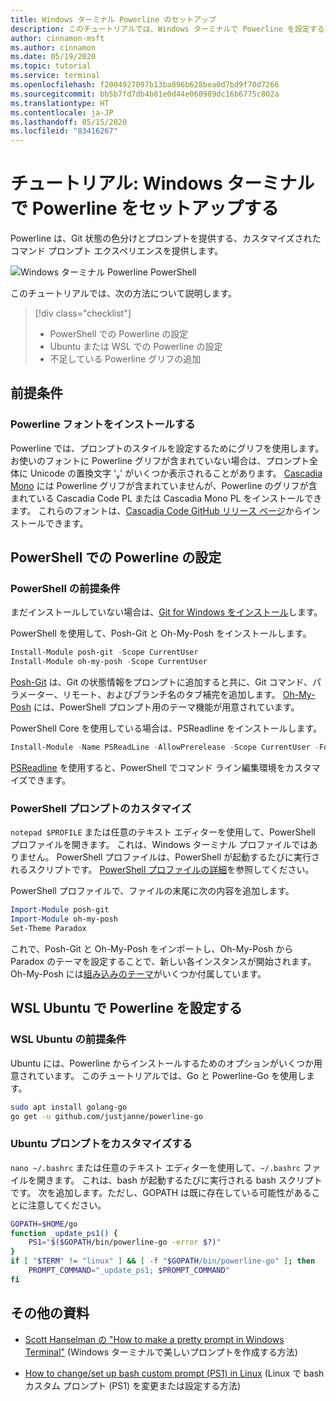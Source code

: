 ```yaml
---
title: Windows ターミナル Powerline のセットアップ
description: このチュートリアルでは、Windows ターミナルで Powerline を設定する方法について説明します。
author: cinnamon-msft
ms.author: cinnamon
ms.date: 05/19/2020
ms.topic: tutorial
ms.service: terminal
ms.openlocfilehash: f2004927097b13ba896b628bea0d7bd9f70d7266
ms.sourcegitcommit: bb5b7fd7db4b81e0d44e060989dc16b6775c802a
ms.translationtype: HT
ms.contentlocale: ja-JP
ms.lasthandoff: 05/15/2020
ms.locfileid: "83416267"
---
```

# <a name="tutorial-set-up-powerline-in-windows-terminal"></a>チュートリアル: Windows ターミナルで Powerline をセットアップする

Powerline は、Git 状態の色分けとプロンプトを提供する、カスタマイズされたコマンド プロンプト エクスペリエンスを提供します。

![Windows ターミナル Powerline PowerShell](./../images/powerline-powershell.png)

このチュートリアルでは、次の方法について説明します。

> [!div class="checklist"]
> * PowerShell での Powerline の設定
> * Ubuntu または WSL での Powerline の設定
> * 不足している Powerline グリフの追加

## <a name="prerequisites"></a>前提条件

### <a name="install-a-powerline-font"></a>Powerline フォントをインストールする

Powerline では、プロンプトのスタイルを設定するためにグリフを使用します。 お使いのフォントに Powerline グリフが含まれていない場合は、プロンプト全体に Unicode の置換文字 '' がいくつか表示されることがあります。 [Cascadia Mono](./../cascadia-code.md) には Powerline グリフが含まれていませんが、Powerline のグリフが含まれている Cascadia Code PL または Cascadia Mono PL をインストールできます。 これらのフォントは、[Cascadia Code GitHub リリース ページ](https://github.com/microsoft/cascadia-code/releases)からインストールできます。

## <a name="set-up-powerline-in-powershell"></a>PowerShell での Powerline の設定

### <a name="powershell-prerequisites"></a>PowerShell の前提条件

まだインストールしていない場合は、[Git for Windows をインストール](https://git-scm.com/downloads)します。

PowerShell を使用して、Posh-Git と Oh-My-Posh をインストールします。

```powershell
Install-Module posh-git -Scope CurrentUser
Install-Module oh-my-posh -Scope CurrentUser
```

[Posh-Git](https://github.com/dahlbyk/posh-git) は、Git の状態情報をプロンプトに追加すると共に、Git コマンド、パラメーター、リモート、およびブランチ名のタブ補完を追加します。 [Oh-My-Posh](https://github.com/JanDeDobbeleer/oh-my-posh) には、PowerShell プロンプト用のテーマ機能が用意されています。

PowerShell Core を使用している場合は、PSReadline をインストールします。

```powershell
Install-Module -Name PSReadLine -AllowPrerelease -Scope CurrentUser -Force -SkipPublisherCheck
```

[PSReadline](https://docs.microsoft.com/powershell/module/psreadline/?view=powershell-6) を使用すると、PowerShell でコマンド ライン編集環境をカスタマイズできます。

### <a name="customize-your-powershell-prompt"></a>PowerShell プロンプトのカスタマイズ

`notepad $PROFILE` または任意のテキスト エディターを使用して、PowerShell プロファイルを開きます。 これは、Windows ターミナル プロファイルではありません。 PowerShell プロファイルは、PowerShell が起動するたびに実行されるスクリプトです。 [PowerShell プロファイルの詳細](https://docs.microsoft.com/powershell/module/microsoft.powershell.core/about/about_profiles?view=powershell-7)を参照してください。

PowerShell プロファイルで、ファイルの末尾に次の内容を追加します。

```powershell
Import-Module posh-git
Import-Module oh-my-posh
Set-Theme Paradox
```

これで、Posh-Git と Oh-My-Posh をインポートし、Oh-My-Posh から Paradox のテーマを設定することで、新しい各インスタンスが開始されます。 Oh-My-Posh には[組み込みのテーマ](https://github.com/JanDeDobbeleer/oh-my-posh#themes)がいくつか付属しています。

## <a name="set-up-powerline-in-wsl-ubuntu"></a>WSL Ubuntu で Powerline を設定する

### <a name="wsl-ubuntu-prerequisites"></a>WSL Ubuntu の前提条件

Ubuntu には、Powerline からインストールするためのオプションがいくつか用意されています。 このチュートリアルでは、Go と Powerline-Go を使用します。

```bash
sudo apt install golang-go
go get -u github.com/justjanne/powerline-go
```

### <a name="customize-your-ubuntu-prompt"></a>Ubuntu プロンプトをカスタマイズする

`nano ~/.bashrc` または任意のテキスト エディターを使用して、`~/.bashrc` ファイルを開きます。 これは、bash が起動するたびに実行される bash スクリプトです。 次を追加します。ただし、GOPATH は既に存在している可能性があることに注意してください。

```bash
GOPATH=$HOME/go
function _update_ps1() {
    PS1="$($GOPATH/bin/powerline-go -error $?)"
}
if [ "$TERM" != "linux" ] && [ -f "$GOPATH/bin/powerline-go" ]; then
    PROMPT_COMMAND="_update_ps1; $PROMPT_COMMAND"
fi
```

## <a name="additional-resources"></a>その他の資料

* [Scott Hanselman の "How to make a pretty prompt in Windows Terminal"](https://www.hanselman.com/blog/HowToMakeAPrettyPromptInWindowsTerminalWithPowerlineNerdFontsCascadiaCodeWSLAndOhmyposh.aspx) (Windows ターミナルで美しいプロンプトを作成する方法)

* [How to change/set up bash custom prompt (PS1) in Linux](https://www.cyberciti.biz/tips/howto-linux-unix-bash-shell-setup-prompt.html) (Linux で bash カスタム プロンプト (PS1) を変更または設定する方法)
